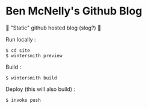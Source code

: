 # Ben McNelly's Github Blog

:boar: "Static" github hosted blog (slog?) :snail:

Run locally :

    $ cd site
    $ wintersmith preview

Build :

    $ wintersmith build

Deploy (this will also build) :

    $ invoke push
